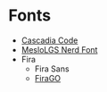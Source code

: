 # Fonts

- [Cascadia Code](https://github.com/microsoft/cascadia-code/releases)
- [MesloLGS Nerd Font](https://github.com/ryanoasis/nerd-fonts/releases)
- Fira
  - Fira Sans
  - [FiraGO](https://github.com/bBoxType/FiraGO/releases)
